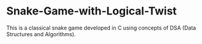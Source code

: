 # Snake-Game-with-Logical-Twist
This is a classical snake game developed in C using concepts of DSA (Data Structures and Algorithms).
